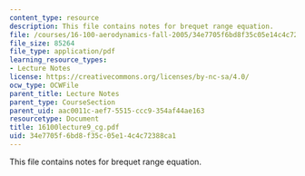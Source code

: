 ```yaml
---
content_type: resource
description: This file contains notes for brequet range equation.
file: /courses/16-100-aerodynamics-fall-2005/34e7705f6bd8f35c05e14c4c72388ca1_16100lecture9_cg.pdf
file_size: 85264
file_type: application/pdf
learning_resource_types:
- Lecture Notes
license: https://creativecommons.org/licenses/by-nc-sa/4.0/
ocw_type: OCWFile
parent_title: Lecture Notes
parent_type: CourseSection
parent_uid: aac0011c-aef7-5515-ccc9-354af44ae163
resourcetype: Document
title: 16100lecture9_cg.pdf
uid: 34e7705f-6bd8-f35c-05e1-4c4c72388ca1
---
```

This file contains notes for brequet range equation.